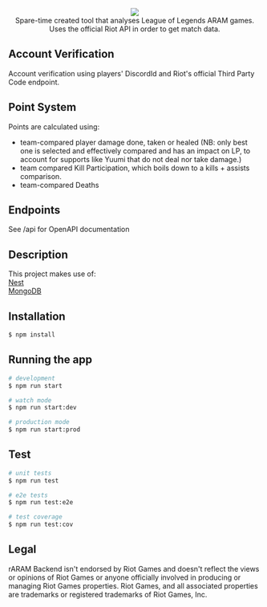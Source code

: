 <p align="center">
<a href="https://www.codefactor.io/repository/github/marco-verbeek/raram-backend-v2" target="_blank"><img src="https://www.codefactor.io/repository/github/marco-verbeek/raram-backend-v2/badge"/></a>
<br>Spare-time created tool that analyses League of Legends ARAM games. Uses the official Riot API in order to get match data.
</p>

## Account Verification

Account verification using players' DiscordId and Riot's official Third Party Code endpoint.

## Point System

Points are calculated using:

- team-compared player damage done, taken or healed (NB: only best one is selected and effectively compared and has an impact on LP, to account for supports like Yuumi that do not deal nor take damage.)
- team compared Kill Participation, which boils down to a kills + assists comparison.
- team-compared Deaths

## Endpoints <br>

See /api for OpenAPI documentation

## Description

This project makes use of: <br>
[Nest](https://github.com/nestjs/nest) <br>
[MongoDB](https://www.mongodb.com/)

## Installation

```bash
$ npm install
```

## Running the app

```bash
# development
$ npm run start

# watch mode
$ npm run start:dev

# production mode
$ npm run start:prod
```

## Test

```bash
# unit tests
$ npm run test

# e2e tests
$ npm run test:e2e

# test coverage
$ npm run test:cov
```

## Legal

rARAM Backend isn't endorsed by Riot Games and doesn't reflect the views or opinions of Riot Games or anyone officially involved in producing or managing Riot Games properties. Riot Games, and all associated properties are trademarks or registered trademarks of Riot Games, Inc.

